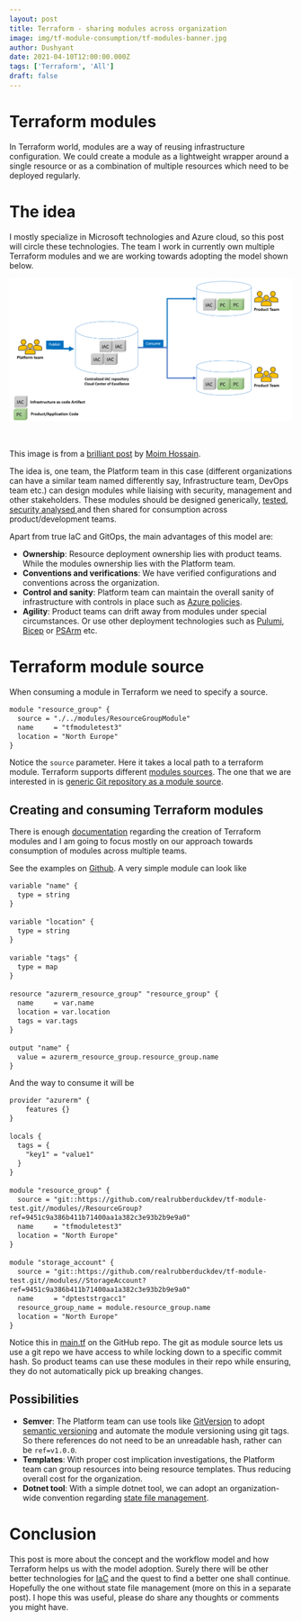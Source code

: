 ```yaml
---
layout: post
title: Terraform - sharing modules across organization
image: img/tf-module-consumption/tf-modules-banner.jpg
author: Dushyant
date: 2021-04-10T12:00:00.000Z
tags: ['Terraform', 'All']
draft: false
---
```


# Terraform modules

In Terraform world, modules are a way of reusing infrastructure configuration. We could create a module as a lightweight wrapper around a single resource or as a combination of multiple resources which need to be deployed regularly.

# The idea

I mostly specialize in Microsoft technologies and Azure cloud, so this post will circle these technologies. The team I work in currently own multiple Terraform modules and we are working towards adopting the model shown below.

![workflow](./img/tf-module-consumption/workflow.png)

<br/>

This image is from a [brilliant post](https://moimhossain.com/2020/11/27/azure-resource-governance-with-template-specs-biceps/) by [Moim Hossain](http://en.gravatar.com/mdmoimhossain).

The idea is, one team, the Platform team in this case (different organizations can have a similar team named differently say, Infrastructure team, DevOps team etc.) can design modules while liaising with security, management and other stakeholders. These modules should be designed generically, [tested](https://www.terraform.io/docs/extend/testing/unit-testing.html), [security analysed ](https://www.rubberduckdev.com/terraform-static-analysis/) and then shared for consumption across product/development teams.

Apart from true IaC and GitOps, the main advantages of this model are:

- **Ownership**: Resource deployment ownership lies with product teams. While the modules ownership lies with the Platform team.
- **Conventions and verifications**: We have verified configurations and conventions across the organization.
- **Control and sanity**: Platform team can maintain the overall sanity of infrastructure with controls in place such as [Azure policies](https://docs.microsoft.com/en-us/azure/governance/policy/overview).
- **Agility**: Product teams can drift away from modules under special circumstances. Or use other deployment technologies such as [Pulumi](https://www.pulumi.com/), [Bicep](https://github.com/Azure/bicep) or [PSArm](https://devblogs.microsoft.com/powershell/announcing-the-preview-of-psarm/) etc.

# Terraform module source

When consuming a module in Terraform we need to specify a source.

```
module "resource_group" {
  source = "./../modules/ResourceGroupModule"
  name     = "tfmoduletest3"
  location = "North Europe"
}
```

Notice the `source` parameter. Here it takes a local path to a terraform module. Terraform supports different [modules sources](https://www.terraform.io/docs/language/modules/sources.html). The one that we are interested in is [generic Git repository as a module source](https://www.terraform.io/docs/language/modules/sources.html#generic-git-repository).

## Creating and consuming Terraform modules

There is enough [documentation](https://www.terraform.io/docs/language/modules/develop/index.html) regarding the creation of Terraform modules and I am going to focus mostly on our approach towards consumption of modules across multiple teams.

See the examples on [Github](https://github.com/realrubberduckdev/tf-module-test). A very simple module can look like

```
variable "name" {
  type = string
}

variable "location" {
  type = string
}

variable "tags" {
  type = map
}

resource "azurerm_resource_group" "resource_group" {
  name     = var.name
  location = var.location
  tags = var.tags
}

output "name" {
  value = azurerm_resource_group.resource_group.name
}
```

And the way to consume it will be

```
provider "azurerm" {
    features {}
}

locals {
  tags = {
    "key1" = "value1"
  }
}

module "resource_group" {
  source = "git::https://github.com/realrubberduckdev/tf-module-test.git//modules//ResourceGroup?ref=9451c9a386b411b71400aa1a382c3e93b2b9e9a0"
  name     = "tfmoduletest3"
  location = "North Europe"
}

module "storage_account" {
  source = "git::https://github.com/realrubberduckdev/tf-module-test.git//modules//StorageAccount?ref=9451c9a386b411b71400aa1a382c3e93b2b9e9a0"
  name     = "dpteststrgacc1"
  resource_group_name = module.resource_group.name
  location = "North Europe"
}
```

Notice this in [main.tf](https://github.com/realrubberduckdev/tf-module-test/blob/main/ThisFolderCanBeInAnotherRepo/main.tf) on the GitHub repo. The git as module source lets us use a git repo we have access to while locking down to a specific commit hash. So product teams can use these modules in their repo while ensuring, they do not automatically pick up breaking changes.

## Possibilities

- **Semver**: The Platform team can use tools like [GitVersion](https://gitversion.net/docs/) to adopt [semantic versioning](https://semver.org/) and automate the module versioning using git tags. So there references do not need to be an unreadable hash, rather can be `ref=v1.0.0`.
- **Templates**: With proper cost implication investigations, the Platform team can group resources into being resource templates. Thus reducing overall cost for the organization.
- **Dotnet tool**: With a simple dotnet tool, we can adopt an organization-wide convention regarding [state file management](https://www.terraform.io/docs/language/state/index.html).

# Conclusion

This post is more about the concept and the workflow model and how Terraform helps us with the model adoption. Surely there will be other better technologies for [IaC](https://docs.microsoft.com/en-us/azure/devops/learn/what-is-infrastructure-as-code) and the quest to find a better one shall continue. Hopefully the one without state file management (more on this in a separate post). I hope this was useful, please do share any thoughts or comments you might have.
